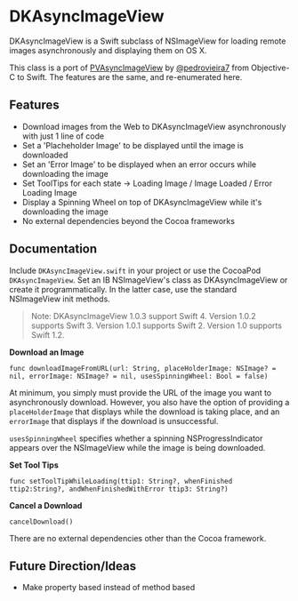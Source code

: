 DKAsyncImageView
================

DKAsyncImageView is a Swift subclass of NSImageView for loading remote images asynchronously and displaying them on OS X.

This class is a port of [PVAsyncImageView](https://github.com/pedrovieira7/PVAsyncImageView) by [@pedrovieira7](https://github.com/pedrovieira7) from Objective-C to Swift. The features are the same, and re-enumerated here.

Features
----------------
* Download images from the Web to DKAsyncImageView asynchronously with just 1 line of code
* Set a 'Placheholder Image' to be displayed until the image is downloaded
* Set an 'Error Image' to be displayed when an error occurs while downloading the image
* Set ToolTips for each state -> Loading Image / Image Loaded / Error Loading Image
* Display a Spinning Wheel on top of DKAsyncImageView while it's downloading the image
* No external dependencies beyond the Cocoa frameworks

Documentation
----------------
Include `DKAsyncImageView.swift` in your project or use the CocoaPod `DKAsyncImageView`. Set an IB NSImageView's class as DKAsyncImageView or create it programmatically. In the latter case, use the standard NSImageView init methods. 

> Note: DKAsyncImageView 1.0.3 support Swift 4. Version 1.0.2 supports Swift 3. Version 1.0.1 supports Swift 2. Version 1.0 supports Swift 1.2.

**Download an Image**
```
func downloadImageFromURL(url: String, placeHolderImage: NSImage? = nil, errorImage: NSImage? = nil, usesSpinningWheel: Bool = false) 
```
At minimum, you simply must provide the URL of the image you want to asynchronously download. However, you also have the option of providing a `placeHolderImage` that displays while the download is taking place, and an `errorImage` that displays if the download is unsuccessful.

`usesSpinningWheel` specifies whether a spinning NSProgressIndicator appears over the NSImageView while the image is being downloaded.

**Set Tool Tips**
```
func setToolTipWhileLoading(ttip1: String?, whenFinished ttip2:String?, andWhenFinishedWithError ttip3: String?)
```

**Cancel a Download**
```
cancelDownload()
```

There are no external dependencies other than the Cocoa framework.

Future Direction/Ideas
----------------
* Make property based instead of method based

